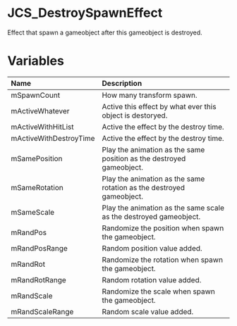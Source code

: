 # JCS_DestroySpawnEffect

Effect that spawn a gameobject after this gameobject is destroyed.

# Variables

| Name                   | Description                                                          |
|:-----------------------|:---------------------------------------------------------------------|
| mSpawnCount            | How many transform spawn.                                            |
| mActiveWhatever        | Active this effect by what ever this object is destoryed.            |
| mActiveWithHitList     | Active the effect by the destroy time.                               |
| mActiveWithDestroyTime | Active the effect by the destroy time.                               |
| mSamePosition          | Play the animation as the same position as the destroyed gameobject. |
| mSameRotation          | Play the animation as the same rotation as the destroyed gameobject. |
| mSameScale             | Play the animation as the same scale as the destroyed gameobject.    |
| mRandPos               | Randomize the position when spawn the gameobject.                    |
| mRandPosRange          | Random position value added.                                         |
| mRandRot               | Randomize the rotation when spawn the gameobject.                    |
| mRandRotRange          | Random rotation value added.                                         |
| mRandScale             | Randomize the scale when spawn the gameobject.                       |
| mRandScaleRange        | Random scale value added.                                            |
